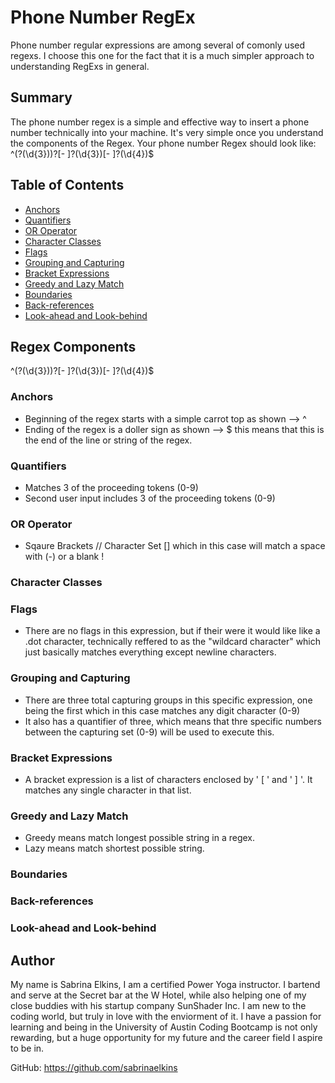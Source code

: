# Phone Number RegEx

Phone number regular expressions are among several of comonly used regexs. I choose this one for the fact that it is a much simpler approach to understanding RegExs in general.

## Summary

The phone number regex is a simple and effective way to insert a phone number technically into your machine. It's very simple once you understand the components of the Regex. Your phone number Regex should look like: ^\(?(\d{3})\)?[- ]?(\d{3})[- ]?(\d{4})$

## Table of Contents

- [Anchors](#anchors)
- [Quantifiers](#quantifiers)
- [OR Operator](#or-operator)
- [Character Classes](#character-classes)
- [Flags](#flags)
- [Grouping and Capturing](#grouping-and-capturing)
- [Bracket Expressions](#bracket-expressions)
- [Greedy and Lazy Match](#greedy-and-lazy-match)
- [Boundaries](#boundaries)
- [Back-references](#back-references)
- [Look-ahead and Look-behind](#look-ahead-and-look-behind)

## Regex Components
^\(?(\d{3})\)?[- ]?(\d{3})[- ]?(\d{4})$

### Anchors
- Beginning of the regex starts with a simple carrot top as shown --> ^
- Ending of the regex is a doller sign as shown --> $ this means that this is the end of the line or string of the regex. 

### Quantifiers
- Matches 3 of the proceeding tokens (0-9)
- Second user input includes 3 of the proceeding tokens (0-9)

### OR Operator
- Sqaure Brackets // Character Set [] which in this case will match a space with (-) or a blank !

### Character Classes

### Flags
- There are no flags in this expression, but if their were it would like like a .dot character, technically reffered to as the "wildcard character" which just basically matches everything except newline characters.

### Grouping and Capturing
- There are three total capturing groups in this specific expression, one being the first which in this case matches any digit character (0-9)
- It also has a quantifier of three, which means that thre specific numbers between the capturing set (0-9) will be used to execute this.

### Bracket Expressions
- A bracket expression is a list of characters enclosed by ' [ ' and ' ] '. It matches any single character in that list.

### Greedy and Lazy Match
- Greedy means match longest possible string in a regex.
- Lazy means match shortest possible string. 

### Boundaries

### Back-references

### Look-ahead and Look-behind

## Author

My name is Sabrina Elkins, I am a certified Power Yoga instructor. I bartend and serve at the Secret bar at the W Hotel, while also helping one of my close buddies with his startup company SunShader Inc. I am new to the coding world, but truly in love with the enviorment of it. I have a passion for learning and being in the University of Austin Coding Bootcamp is not only rewarding, but a huge opportunity for my future and the career field I aspire to be in.

GitHub: https://github.com/sabrinaelkins
